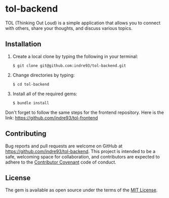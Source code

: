 # tol-backend

TOL (Thinking Out Loud) is a simple application that allows you to connect with others, share your thoughts, and discuss various topics.

## Installation

1. Create a local clone by typing the following in your terminal:

    `$ git clone git@github.com:indre93/tol-backend.git`

2. Change directories by typing:

    `$ cd tol-backend`

3. Install all of the required gems:

    `$ bundle install`

Don't forget to follow the same steps for the frontend repository. Here is the link:
https://github.com/indre93/tol-frontend

## Contributing
Bug reports and pull requests are welcome on GitHub at https://github.com/indre93/tol-backend. This project is intended to be a safe, welcoming space for collaboration, and contributors are expected to adhere to the [Contributor Covenant](http://contributor-covenant.org) code of conduct.

## License
The gem is available as open source under the terms of the [MIT License](https://opensource.org/licenses/MIT).
